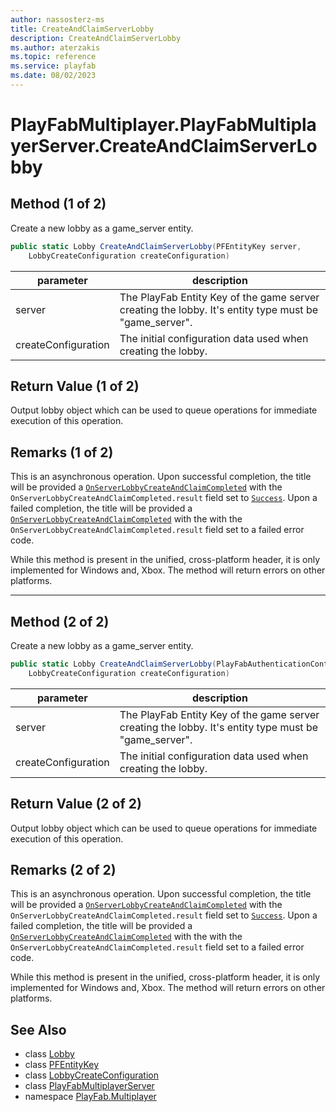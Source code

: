 ```yaml
---
author: nassosterz-ms
title: CreateAndClaimServerLobby
description: CreateAndClaimServerLobby
ms.author: aterzakis
ms.topic: reference
ms.service: playfab
ms.date: 08/02/2023
---
```


# PlayFabMultiplayer.PlayFabMultiplayerServer.CreateAndClaimServerLobby

## Method (1 of 2)

Create a new lobby as a game_server entity.

```csharp
public static Lobby CreateAndClaimServerLobby(PFEntityKey server, 
    LobbyCreateConfiguration createConfiguration)
```

| parameter | description |
| --- | --- |
| server | The PlayFab Entity Key of the game server creating the lobby. It's entity type must be "game_server". |
| createConfiguration | The initial configuration data used when creating the lobby. |

## Return Value (1 of 2)

Output lobby object which can be used to queue operations for immediate execution of this operation.

## Remarks (1 of 2)

This is an asynchronous operation. Upon successful completion, the title will be provided a [`OnServerLobbyCreateAndClaimCompleted`](./OnServerLobbyCreateAndClaimCompleted.md) with the `OnServerLobbyCreateAndClaimCompleted.result` field set to [`Success`](../LobbyError/Success.md). Upon a failed completion, the title will be provided a [`OnServerLobbyCreateAndClaimCompleted`](./OnServerLobbyCreateAndClaimCompleted.md) with the with the `OnServerLobbyCreateAndClaimCompleted.result` field set to a failed error code.

While this method is present in the unified, cross-platform header, it is only implemented for Windows and, Xbox. The method will return errors on other platforms.

---

## Method (2 of 2)

Create a new lobby as a game_server entity.

```csharp
public static Lobby CreateAndClaimServerLobby(PlayFabAuthenticationContext server, 
    LobbyCreateConfiguration createConfiguration)
```

| parameter | description |
| --- | --- |
| server | The PlayFab Entity Key of the game server creating the lobby. It's entity type must be "game_server". |
| createConfiguration | The initial configuration data used when creating the lobby. |

## Return Value (2 of 2)

Output lobby object which can be used to queue operations for immediate execution of this operation.

## Remarks (2 of 2)

This is an asynchronous operation. Upon successful completion, the title will be provided a [`OnServerLobbyCreateAndClaimCompleted`](./OnServerLobbyCreateAndClaimCompleted.md) with the `OnServerLobbyCreateAndClaimCompleted.result` field set to [`Success`](../LobbyError/Success.md). Upon a failed completion, the title will be provided a [`OnServerLobbyCreateAndClaimCompleted`](./OnServerLobbyCreateAndClaimCompleted.md) with the with the `OnServerLobbyCreateAndClaimCompleted.result` field set to a failed error code.

While this method is present in the unified, cross-platform header, it is only implemented for Windows and, Xbox. The method will return errors on other platforms.

## See Also

* class [Lobby](../Lobby.md)
* class [PFEntityKey](../PFEntityKey.md)
* class [LobbyCreateConfiguration](../LobbyCreateConfiguration.md)
* class [PlayFabMultiplayerServer](../PlayFabMultiplayer.PlayFabMultiplayerServer.md)
* namespace [PlayFab.Multiplayer](../../PlayFabMultiplayerSDK.md)

